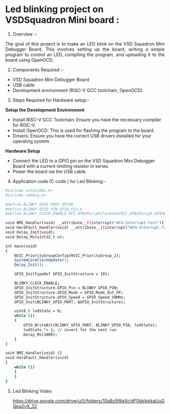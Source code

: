 # Led blinking project on VSDSquadron Mini board :

1. Overview :-
   
  <p style="text-align: justify;">
  The goal of this project is to make an LED blink on the VSD Squadron Mini Debugger Board. This involves setting up the board, writing a simple program to control an LED,
  compiling the program, and uploading it to the board using OpenOCD.
  </p>

2. Components Required :-

- VSD Squadron Mini Debugger Board
- USB cable
- Development environment (RISC-V GCC toolchain, OpenOCD)

3. Steps Required for Hardware setup:-

**Setup the Development Environment**
   
  - Install RISC-V GCC Toolchain: Ensure you have the necessary compiler for RISC-V.
  - Install OpenOCD: This is used for flashing the program to the board.
  - Drivers: Ensure you have the correct USB drivers installed for your operating system.

  **Hardware Setup**

  - Connect the LED to a GPIO pin on the VSD Squadron Mini Debugger Board with a current-limiting resistor in series.
  - Power the board via the USB cable.

4. Application code (C code ) for Led Blinking:-

```sh
#include <ch32v00x.h>
#include <debug.h>

#define BLINKY_GPIO_PORT GPIOD
#define BLINKY_GPIO_PIN GPIO_Pin_6
#define BLINKY_CLOCK_ENABLE RCC_APB2PeriphClockCmd(RCC_APB2Periph_GPIOD, ENABLE)

void NMI_Handler(void) __attribute__((interrupt("WCH-Interrupt-fast")));
void HardFault_Handler(void) __attribute__((interrupt("WCH-Interrupt-fast")));
void Delay_Init(void);
void Delay_Ms(uint32_t n);

int main(void)
{
	NVIC_PriorityGroupConfig(NVIC_PriorityGroup_2);
	SystemCoreClockUpdate();
	Delay_Init();

	GPIO_InitTypeDef GPIO_InitStructure = {0};

	BLINKY_CLOCK_ENABLE;
	GPIO_InitStructure.GPIO_Pin = BLINKY_GPIO_PIN;
	GPIO_InitStructure.GPIO_Mode = GPIO_Mode_Out_PP;
	GPIO_InitStructure.GPIO_Speed = GPIO_Speed_50MHz;
	GPIO_Init(BLINKY_GPIO_PORT, &GPIO_InitStructure);

	uint8_t ledState = 0;
	while (1)
	{
		GPIO_WriteBit(BLINKY_GPIO_PORT, BLINKY_GPIO_PIN, ledState);
		ledState ^= 1; // invert for the next run
		Delay_Ms(3000);
	}
}

void NMI_Handler(void) {}
void HardFault_Handler(void)
{
	while (1)
	{
	}
}
   ```

5. Led Blinking Video

   https://drive.google.com/drive/u/0/folders/1SaBz9WaXcjdF0bklpkkaUuGQpa2vX_32
